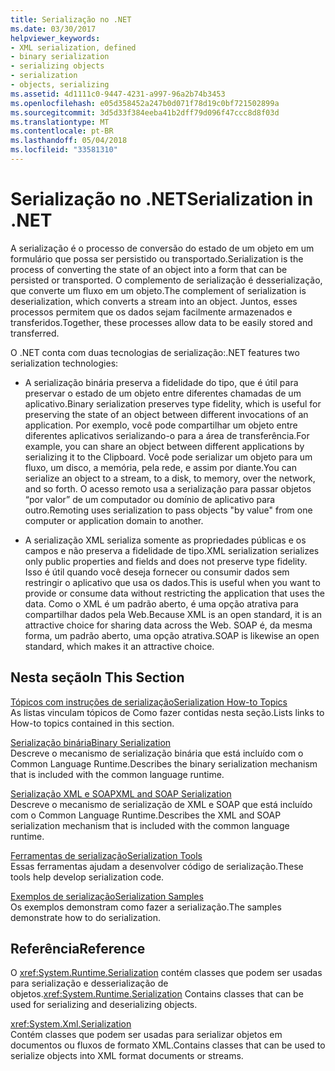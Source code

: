```yaml
---
title: Serialização no .NET
ms.date: 03/30/2017
helpviewer_keywords:
- XML serialization, defined
- binary serialization
- serializing objects
- serialization
- objects, serializing
ms.assetid: 4d1111c0-9447-4231-a997-96a2b74b3453
ms.openlocfilehash: e05d358452a247b0d071f78d19c0bf721502899a
ms.sourcegitcommit: 3d5d33f384eeba41b2dff79d096f47ccc8d8f03d
ms.translationtype: MT
ms.contentlocale: pt-BR
ms.lasthandoff: 05/04/2018
ms.locfileid: "33581310"
---
```

# <a name="serialization-in-net"></a><span data-ttu-id="153b4-102">Serialização no .NET</span><span class="sxs-lookup"><span data-stu-id="153b4-102">Serialization in .NET</span></span>
<span data-ttu-id="153b4-103">A serialização é o processo de conversão do estado de um objeto em um formulário que possa ser persistido ou transportado.</span><span class="sxs-lookup"><span data-stu-id="153b4-103">Serialization is the process of converting the state of an object into a form that can be persisted or transported.</span></span> <span data-ttu-id="153b4-104">O complemento de serialização é desserialização, que converte um fluxo em um objeto.</span><span class="sxs-lookup"><span data-stu-id="153b4-104">The complement of serialization is deserialization, which converts a stream into an object.</span></span> <span data-ttu-id="153b4-105">Juntos, esses processos permitem que os dados sejam facilmente armazenados e transferidos.</span><span class="sxs-lookup"><span data-stu-id="153b4-105">Together, these processes allow data to be easily stored and transferred.</span></span>  
  
<span data-ttu-id="153b4-106">O .NET conta com duas tecnologias de serialização:</span><span class="sxs-lookup"><span data-stu-id="153b4-106">.NET features two serialization technologies:</span></span>  
  
-   <span data-ttu-id="153b4-107">A serialização binária preserva a fidelidade do tipo, que é útil para preservar o estado de um objeto entre diferentes chamadas de um aplicativo.</span><span class="sxs-lookup"><span data-stu-id="153b4-107">Binary serialization preserves type fidelity, which is useful for preserving the state of an object between different invocations of an application.</span></span> <span data-ttu-id="153b4-108">Por exemplo, você pode compartilhar um objeto entre diferentes aplicativos serializando-o para a área de transferência.</span><span class="sxs-lookup"><span data-stu-id="153b4-108">For example, you can share an object between different applications by serializing it to the Clipboard.</span></span> <span data-ttu-id="153b4-109">Você pode serializar um objeto para um fluxo, um disco, a memória, pela rede, e assim por diante.</span><span class="sxs-lookup"><span data-stu-id="153b4-109">You can serialize an object to a stream, to a disk, to memory, over the network, and so forth.</span></span> <span data-ttu-id="153b4-110">O acesso remoto usa a serialização para passar objetos “por valor” de um computador ou domínio de aplicativo para outro.</span><span class="sxs-lookup"><span data-stu-id="153b4-110">Remoting uses serialization to pass objects "by value" from one computer or application domain to another.</span></span>  
  
-   <span data-ttu-id="153b4-111">A serialização XML serializa somente as propriedades públicas e os campos e não preserva a fidelidade de tipo.</span><span class="sxs-lookup"><span data-stu-id="153b4-111">XML serialization serializes only public properties and fields and does not preserve type fidelity.</span></span> <span data-ttu-id="153b4-112">Isso é útil quando você deseja fornecer ou consumir dados sem restringir o aplicativo que usa os dados.</span><span class="sxs-lookup"><span data-stu-id="153b4-112">This is useful when you want to provide or consume data without restricting the application that uses the data.</span></span> <span data-ttu-id="153b4-113">Como o XML é um padrão aberto, é uma opção atrativa para compartilhar dados pela Web.</span><span class="sxs-lookup"><span data-stu-id="153b4-113">Because XML is an open standard, it is an attractive choice for sharing data across the Web.</span></span> <span data-ttu-id="153b4-114">SOAP é, da mesma forma, um padrão aberto, uma opção atrativa.</span><span class="sxs-lookup"><span data-stu-id="153b4-114">SOAP is likewise an open standard, which makes it an attractive choice.</span></span>  
  
## <a name="in-this-section"></a><span data-ttu-id="153b4-115">Nesta seção</span><span class="sxs-lookup"><span data-stu-id="153b4-115">In This Section</span></span>  
[<span data-ttu-id="153b4-116">Tópicos com instruções de serialização</span><span class="sxs-lookup"><span data-stu-id="153b4-116">Serialization How-to Topics</span></span>](../../../docs/standard/serialization/serialization-how-to-topics.md)  
<span data-ttu-id="153b4-117">As listas vinculam tópicos de Como fazer contidas nesta seção.</span><span class="sxs-lookup"><span data-stu-id="153b4-117">Lists links to How-to topics contained in this section.</span></span>
  
[<span data-ttu-id="153b4-118">Serialização binária</span><span class="sxs-lookup"><span data-stu-id="153b4-118">Binary Serialization</span></span>](../../../docs/standard/serialization/binary-serialization.md)  
<span data-ttu-id="153b4-119">Descreve o mecanismo de serialização binária que está incluído com o Common Language Runtime.</span><span class="sxs-lookup"><span data-stu-id="153b4-119">Describes the binary serialization mechanism that is included with the common language runtime.</span></span>

[<span data-ttu-id="153b4-120">Serialização XML e SOAP</span><span class="sxs-lookup"><span data-stu-id="153b4-120">XML and SOAP Serialization</span></span>](../../../docs/standard/serialization/xml-and-soap-serialization.md)  
<span data-ttu-id="153b4-121">Descreve o mecanismo de serialização de XML e SOAP que está incluído com o Common Language Runtime.</span><span class="sxs-lookup"><span data-stu-id="153b4-121">Describes the XML and SOAP serialization mechanism that is included with the common language runtime.</span></span>

[<span data-ttu-id="153b4-122">Ferramentas de serialização</span><span class="sxs-lookup"><span data-stu-id="153b4-122">Serialization Tools</span></span>](../../../docs/standard/serialization/serialization-tools.md)  
<span data-ttu-id="153b4-123">Essas ferramentas ajudam a desenvolver código de serialização.</span><span class="sxs-lookup"><span data-stu-id="153b4-123">These tools help develop serialization code.</span></span>

[<span data-ttu-id="153b4-124">Exemplos de serialização</span><span class="sxs-lookup"><span data-stu-id="153b4-124">Serialization Samples</span></span>](../../../docs/standard/serialization/serialization-samples.md)  
<span data-ttu-id="153b4-125">Os exemplos demonstram como fazer a serialização.</span><span class="sxs-lookup"><span data-stu-id="153b4-125">The samples demonstrate how to do serialization.</span></span>

## <a name="reference"></a><span data-ttu-id="153b4-126">Referência</span><span class="sxs-lookup"><span data-stu-id="153b4-126">Reference</span></span>
<span data-ttu-id="153b4-127">O <xref:System.Runtime.Serialization> contém classes que podem ser usadas para serialização e desserialização de objetos.</span><span class="sxs-lookup"><span data-stu-id="153b4-127"><xref:System.Runtime.Serialization> Contains classes that can be used for serializing and deserializing objects.</span></span>
  
<xref:System.Xml.Serialization>  
<span data-ttu-id="153b4-128">Contém classes que podem ser usadas para serializar objetos em documentos ou fluxos de formato XML.</span><span class="sxs-lookup"><span data-stu-id="153b4-128">Contains classes that can be used to serialize objects into XML format documents or streams.</span></span>